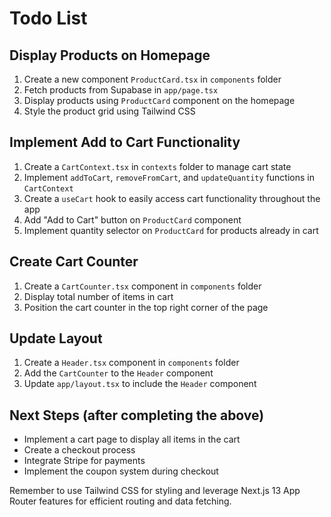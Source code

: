 # Todo List

## Display Products on Homepage
1. Create a new component `ProductCard.tsx` in `components` folder
2. Fetch products from Supabase in `app/page.tsx`
3. Display products using `ProductCard` component on the homepage
4. Style the product grid using Tailwind CSS

## Implement Add to Cart Functionality
1. Create a `CartContext.tsx` in `contexts` folder to manage cart state
2. Implement `addToCart`, `removeFromCart`, and `updateQuantity` functions in `CartContext`
3. Create a `useCart` hook to easily access cart functionality throughout the app
4. Add "Add to Cart" button on `ProductCard` component
5. Implement quantity selector on `ProductCard` for products already in cart

## Create Cart Counter
1. Create a `CartCounter.tsx` component in `components` folder
2. Display total number of items in cart
3. Position the cart counter in the top right corner of the page

## Update Layout
1. Create a `Header.tsx` component in `components` folder
2. Add the `CartCounter` to the `Header` component
3. Update `app/layout.tsx` to include the `Header` component

## Next Steps (after completing the above)
- Implement a cart page to display all items in the cart
- Create a checkout process
- Integrate Stripe for payments
- Implement the coupon system during checkout

Remember to use Tailwind CSS for styling and leverage Next.js 13 App Router features for efficient routing and data fetching.
